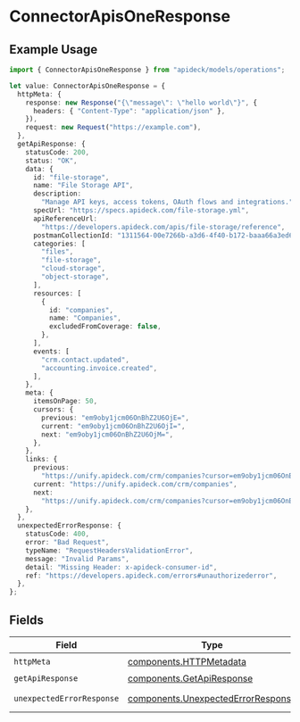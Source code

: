 # ConnectorApisOneResponse

## Example Usage

```typescript
import { ConnectorApisOneResponse } from "apideck/models/operations";

let value: ConnectorApisOneResponse = {
  httpMeta: {
    response: new Response("{\"message\": \"hello world\"}", {
      headers: { "Content-Type": "application/json" },
    }),
    request: new Request("https://example.com"),
  },
  getApiResponse: {
    statusCode: 200,
    status: "OK",
    data: {
      id: "file-storage",
      name: "File Storage API",
      description:
        "Manage API keys, access tokens, OAuth flows and integrations.",
      specUrl: "https://specs.apideck.com/file-storage.yml",
      apiReferenceUrl:
        "https://developers.apideck.com/apis/file-storage/reference",
      postmanCollectionId: "1311564-00e7266b-a3d6-4f40-b172-baaa66a3ed6f",
      categories: [
        "files",
        "file-storage",
        "cloud-storage",
        "object-storage",
      ],
      resources: [
        {
          id: "companies",
          name: "Companies",
          excludedFromCoverage: false,
        },
      ],
      events: [
        "crm.contact.updated",
        "accounting.invoice.created",
      ],
    },
    meta: {
      itemsOnPage: 50,
      cursors: {
        previous: "em9oby1jcm06OnBhZ2U6OjE=",
        current: "em9oby1jcm06OnBhZ2U6OjI=",
        next: "em9oby1jcm06OnBhZ2U6OjM=",
      },
    },
    links: {
      previous:
        "https://unify.apideck.com/crm/companies?cursor=em9oby1jcm06OnBhZ2U6OjE%3D",
      current: "https://unify.apideck.com/crm/companies",
      next:
        "https://unify.apideck.com/crm/companies?cursor=em9oby1jcm06OnBhZ2U6OjM",
    },
  },
  unexpectedErrorResponse: {
    statusCode: 400,
    error: "Bad Request",
    typeName: "RequestHeadersValidationError",
    message: "Invalid Params",
    detail: "Missing Header: x-apideck-consumer-id",
    ref: "https://developers.apideck.com/errors#unauthorizederror",
  },
};
```

## Fields

| Field                                                                                    | Type                                                                                     | Required                                                                                 | Description                                                                              |
| ---------------------------------------------------------------------------------------- | ---------------------------------------------------------------------------------------- | ---------------------------------------------------------------------------------------- | ---------------------------------------------------------------------------------------- |
| `httpMeta`                                                                               | [components.HTTPMetadata](../../models/components/httpmetadata.md)                       | :heavy_check_mark:                                                                       | N/A                                                                                      |
| `getApiResponse`                                                                         | [components.GetApiResponse](../../models/components/getapiresponse.md)                   | :heavy_minus_sign:                                                                       | Apis                                                                                     |
| `unexpectedErrorResponse`                                                                | [components.UnexpectedErrorResponse](../../models/components/unexpectederrorresponse.md) | :heavy_minus_sign:                                                                       | Unexpected error                                                                         |